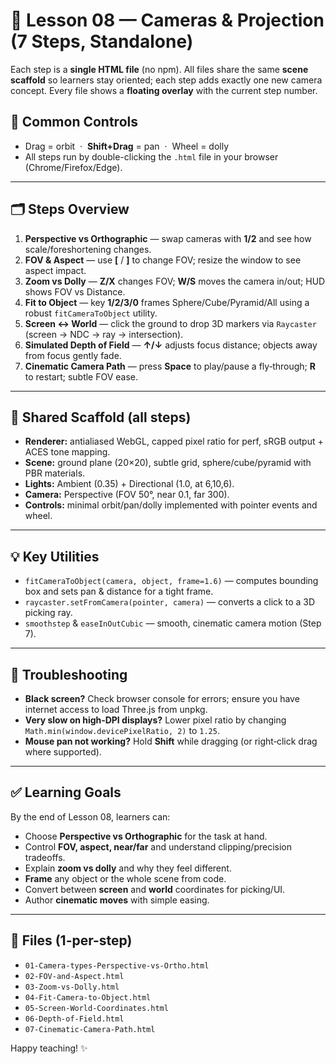 # 🎥 Lesson 08 — Cameras & Projection (7 Steps, Standalone)

Each step is a **single HTML file** (no npm). All files share the same **scene scaffold** so learners stay oriented; each step adds exactly one new camera concept. Every file shows a **floating overlay** with the current step number.

## 🧭 Common Controls
- Drag = orbit &nbsp;·&nbsp; **Shift+Drag** = pan &nbsp;·&nbsp; Wheel = dolly
- All steps run by double-clicking the `.html` file in your browser (Chrome/Firefox/Edge).

---

## 🗂 Steps Overview
1. **Perspective vs Orthographic** — swap cameras with **1/2** and see how scale/foreshortening changes.
2. **FOV & Aspect** — use **[** / **]** to change FOV; resize the window to see aspect impact.
3. **Zoom vs Dolly** — **Z/X** changes FOV; **W/S** moves the camera in/out; HUD shows FOV vs Distance.
4. **Fit to Object** — key **1/2/3/0** frames Sphere/Cube/Pyramid/All using a robust `fitCameraToObject` utility.
5. **Screen ↔ World** — click the ground to drop 3D markers via `Raycaster` (screen → NDC → ray → intersection).
6. **Simulated Depth of Field** — **↑/↓** adjusts focus distance; objects away from focus gently fade.
7. **Cinematic Camera Path** — press **Space** to play/pause a fly‑through; **R** to restart; subtle FOV ease.

---

## 🧱 Shared Scaffold (all steps)
- **Renderer:** antialiased WebGL, capped pixel ratio for perf, sRGB output + ACES tone mapping.
- **Scene:** ground plane (20×20), subtle grid, sphere/cube/pyramid with PBR materials.
- **Lights:** Ambient (0.35) + Directional (1.0, at 6,10,6).
- **Camera:** Perspective (FOV 50°, near 0.1, far 300).
- **Controls:** minimal orbit/pan/dolly implemented with pointer events and wheel.

---

## 💡 Key Utilities
- `fitCameraToObject(camera, object, frame=1.6)` — computes bounding box and sets pan & distance for a tight frame.
- `raycaster.setFromCamera(pointer, camera)` — converts a click to a 3D picking ray.
- `smoothstep` & `easeInOutCubic` — smooth, cinematic camera motion (Step 7).

---

## 🧩 Troubleshooting
- **Black screen?** Check browser console for errors; ensure you have internet access to load Three.js from unpkg.
- **Very slow on high‑DPI displays?** Lower pixel ratio by changing `Math.min(window.devicePixelRatio, 2)` to `1.25`.
- **Mouse pan not working?** Hold **Shift** while dragging (or right‑click drag where supported).

---

## ✅ Learning Goals
By the end of Lesson 08, learners can:
- Choose **Perspective vs Orthographic** for the task at hand.
- Control **FOV, aspect, near/far** and understand clipping/precision tradeoffs.
- Explain **zoom vs dolly** and why they feel different.
- **Frame** any object or the whole scene from code.
- Convert between **screen** and **world** coordinates for picking/UI.
- Author **cinematic moves** with simple easing.

---

## 📎 Files (1-per-step)
- `01-Camera-types-Perspective-vs-Ortho.html`
- `02-FOV-and-Aspect.html`
- `03-Zoom-vs-Dolly.html`
- `04-Fit-Camera-to-Object.html`
- `05-Screen-World-Coordinates.html`
- `06-Depth-of-Field.html`
- `07-Cinematic-Camera-Path.html`

Happy teaching! ✨
